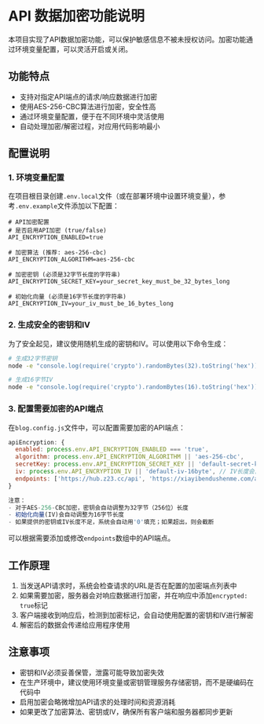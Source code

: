 # API 数据加密功能说明

本项目实现了API数据加密功能，可以保护敏感信息不被未授权访问。加密功能通过环境变量配置，可以灵活开启或关闭。

## 功能特点

- 支持对指定API端点的请求/响应数据进行加密
- 使用AES-256-CBC算法进行加密，安全性高
- 通过环境变量配置，便于在不同环境中灵活使用
- 自动处理加密/解密过程，对应用代码影响最小

## 配置说明

### 1. 环境变量配置

在项目根目录创建`.env.local`文件（或在部署环境中设置环境变量），参考`.env.example`文件添加以下配置：

```
# API加密配置
# 是否启用API加密 (true/false)
API_ENCRYPTION_ENABLED=true

# 加密算法 (推荐: aes-256-cbc)
API_ENCRYPTION_ALGORITHM=aes-256-cbc

# 加密密钥 (必须是32字节长度的字符串)
API_ENCRYPTION_SECRET_KEY=your_secret_key_must_be_32_bytes_long

# 初始化向量 (必须是16字节长度的字符串)
API_ENCRYPTION_IV=your_iv_must_be_16_bytes_long
```

### 2. 生成安全的密钥和IV

为了安全起见，建议使用随机生成的密钥和IV。可以使用以下命令生成：

```bash
# 生成32字节密钥
node -e "console.log(require('crypto').randomBytes(32).toString('hex'))"

# 生成16字节IV
node -e "console.log(require('crypto').randomBytes(16).toString('hex'))"
```

### 3. 配置需要加密的API端点

在`blog.config.js`文件中，可以配置需要加密的API端点：

```javascript
apiEncryption: {
  enabled: process.env.API_ENCRYPTION_ENABLED === 'true',
  algorithm: process.env.API_ENCRYPTION_ALGORITHM || 'aes-256-cbc',
  secretKey: process.env.API_ENCRYPTION_SECRET_KEY || 'default-secret-key-please-change-in-env', // 密钥长度会自动调整为32字节
  iv: process.env.API_ENCRYPTION_IV || 'default-iv-16byte', // IV长度会自动调整为16字节
  endpoints: ['https://hub.z23.cc/api', 'https://xiayibendushenme.com/api'] // 需要加密的API端点
}

注意：
- 对于AES-256-CBC加密，密钥会自动调整为32字节（256位）长度
- 初始化向量(IV)会自动调整为16字节长度
- 如果提供的密钥或IV长度不足，系统会自动用'0'填充；如果超出，则会截断
```

可以根据需要添加或修改`endpoints`数组中的API端点。

## 工作原理

1. 当发送API请求时，系统会检查请求的URL是否在配置的加密端点列表中
2. 如果需要加密，服务器会对响应数据进行加密，并在响应中添加`encrypted: true`标记
3. 客户端接收到响应后，检测到加密标记，会自动使用配置的密钥和IV进行解密
4. 解密后的数据会传递给应用程序使用

## 注意事项

- 密钥和IV必须妥善保管，泄露可能导致加密失效
- 在生产环境中，建议使用环境变量或密钥管理服务存储密钥，而不是硬编码在代码中
- 启用加密会略微增加API请求的处理时间和资源消耗
- 如果更改了加密算法、密钥或IV，确保所有客户端和服务器都同步更新
